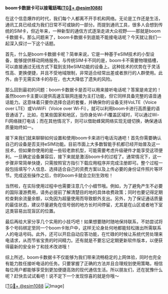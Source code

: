 **boom卡数据卡可以接電話嗎[[TG💪+ @esim1088](https://t.me/s/esim1088)]**

在这个信息爆炸的时代，我们每个人都离不开手机和网络。无论是工作还是生活，通讯工具已经成为我们日常不可或缺的一部分。而提到通讯工具，很多人会想到传统的SIM卡，但近年来，一种新型的通信方式逐渐走进大众视野——那就是boom卡数据卡。那么问题来了，boom卡数据卡到底能不能接电话呢？今天就让我们一起深入探讨一下这个话题。

首先，什么是boom卡数据卡呢？简单来说，它是一种基于eSIM技术的小型设备，能够提供移动网络服务。与传统SIM卡不同的是，boom卡不需要物理插槽，可以直接通过无线方式下载到支持eSIM功能的设备上。这种技术的优势在于灵活性高、更换便捷，并且不受地域限制，非常适合经常出差或者旅行的人群使用。此外，由于无需实体卡的存在，也大大降低了遗失的风险。

那么回到最初的问题：boom卡数据卡是否可以用来接听电话呢？答案是肯定的！虽然boom卡主要以提供高速互联网连接为主打功能，但它同样具备完整的语音通话能力。这意味着只要你选择合适的套餐，并确保你的设备支持VoLTE（Voice over LTE）或VoWiFi（Voice over Wi-Fi），就可以利用boom卡进行高质量的语音通话了。比如，在某些国家和地区，当你身处Wi-Fi覆盖区域时，可以通过Wi-Fi网络拨打电话；而在其他情况下，则可以借助蜂窝网络实现无缝切换，确保通话质量始终如一。

接下来我们就来聊聊如何设置和使用boom卡来进行电话沟通吧！首先你需要确认自己的设备是否支持eSIM功能。目前市面上大多数智能手机都已经开始普及这一技术，但如果你使用的是一些较老款机型，可能需要考虑升级硬件才能享受这项便利。一旦确定设备兼容后，接下来就是激活boom卡的过程了。通常情况下，这一步骤非常简单快捷，只需按照官方指引下载应用程序并完成注册即可。整个过程一般包括填写个人信息、选择适合自己的资费方案以及上传必要的身份证件照片等环节。完成这些操作之后，你的boom卡就会立刻生效啦！

当然啦，在实际使用过程中也需要注意几个小细节哦。例如，为了避免产生不必要的国际漫游费用，请务必提前了解清楚目的地的具体收费政策；同时也要记得定期检查剩余流量余额，以免因为超量使用而导致额外支出。另外，为了保证通话质量的最佳状态，建议尽量避免在信号弱的地方长时间停留，尤其是在山区或者地下室这类容易出现盲区的位置。

最后再给大家分享几个实用的小技巧吧！如果想要随时随地保持联系，不妨尝试将多个号码绑定至同一个boom卡账户中，这样无论身处何地都能轻松拨出所需联系人的电话号码。此外，还可以开启自动应答功能，在忙碌的时候让系统代劳处理来电请求，从而节省宝贵的时间精力。还有就是不要忘记定期更新软件版本，以便获得最新的安全补丁和技术改进哦！

综上所述，boom卡数据卡不仅能够为我们带来流畅稳定的上网体验，同时也完全有能力胜任接听电话的任务。只要掌握了正确的方法并且合理规划使用策略，相信每位用户都能够享受到更加便捷高效的现代通信生活。所以朋友们，还在犹豫什么呢？赶快去试试看吧！说不定下一个发现惊喜的就是你哦～

[[TG💪+ @esim1088](https://t.me/s/esim1088) ![Image](https://i.postimg.cc/4NQfJmqS/Snipaste-2025-05-13-00-14-12.png)]